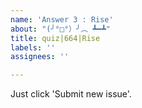 ```yaml
---
name: 'Answer 3 : Rise'
about: "(╯°□°）╯︵ ┻━┻"
title: quiz|664|Rise
labels: ''
assignees: ''

---
```


Just click 'Submit new issue'.
